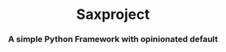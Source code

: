 <div style="text-align: center;">

# Saxproject
### A simple Python Framework with opinionated default

</div>
